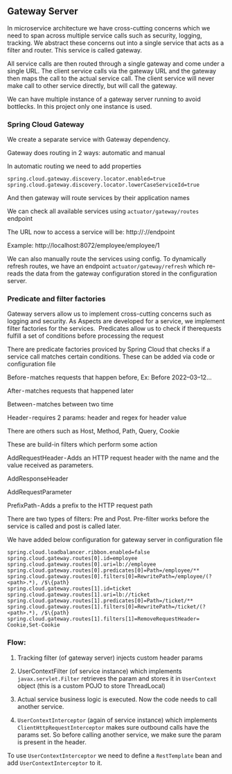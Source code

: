 ## Gateway Server

In microservice architecture we have cross-cutting concerns which we need to span across multiple service calls such as security, logging, tracking. We abstract these concerns out into a single service that acts as a filter and router. This service is called gateway.

All service calls are then routed through a single gateway and come under a single URL. The client service calls via the gateway URL and the gateway then maps the call to the actual service call. The client service will never make call to other service directly, but will call the gateway.

We can have multiple instance of a gateway server running to avoid bottlecks. In this project only one instance is used.

### Spring Cloud Gateway

We create a separate service with Gateway dependency. 

Gateway does routing in 2 ways: automatic and manual

In automatic routing we need to add properties
```
spring.cloud.gateway.discovery.locator.enabled=true
spring.cloud.gateway.discovery.locator.lowerCaseServiceId=true
```
And then gateway will route services by their application names

We can check all available services using `actuator/gateway/routes` endpoint

The URL now to access a service will be: http://<gateway-server-hostname>:<gateway-server-port>/<service-application-name>/endpoint

Example: http://localhost:8072/employee/employee/1 
  
We can also manually route the services using config. To dynamically refresh routes, we have an endpoint `actuator/gateway/refresh` which re-reads the data from the gateway configuration stored in the configuration server.
  
### Predicate and filter factories

Gateway servers allow us to implement cross-cutting concerns such as logging and security. As Aspects are developed for a service, we implement filter factories for the services. 
Predicates allow us to check if therequests fulfill a set of conditions before processing the request
  
There are predicate factories proviced by Spring Cloud that checks if a service call matches certain conditions. These can be added via code or configuration file

Before - matches requests that happen before, Ex: Before 2022–03–12…

After - matches requests that happened later

Between - matches between two time

Header - requires 2 params: header and regex for header value

There are others such as Host, Method, Path, Query, Cookie
  
These are build-in filters which perform some action

AddRequestHeader - Adds an HTTP request header with the name and the value received as parameters.

AddResponseHeader

AddRequestParameter

PrefixPath - Adds a prefix to the HTTP request path 

There are two types of filters: Pre and Post. Pre-filter works before the service is called and post is called later.

We have added below configuration for gateway server in configuration file

```
spring.cloud.loadbalancer.ribbon.enabled=false
spring.cloud.gateway.routes[0].id=employee
spring.cloud.gateway.routes[0].uri=lb://employee
spring.cloud.gateway.routes[0].predicates[0]=Path=/employee/**
spring.cloud.gateway.routes[0].filters[0]=RewritePath=/employee/(?<path>.*), /$\{path}
spring.cloud.gateway.routes[1].id=ticket
spring.cloud.gateway.routes[1].uri=lb://ticket
spring.cloud.gateway.routes[1].predicates[0]=Path=/ticket/**
spring.cloud.gateway.routes[1].filters[0]=RewritePath=/ticket/(?<path>.*), /$\{path}
spring.cloud.gateway.routes[1].filters[1]=RemoveRequestHeader= Cookie,Set-Cookie
```
  
### Flow:
1. Tracking filter (of gateway server) injects custom header params 

2. UserContextFilter (of service instance) which implements `javax.servlet.Filter` retrieves the param and stores it in `UserContext` object  (this is a custom POJO to store ThreadLocal) 

3. Actual service business logic is executed. Now the code needs to call another service.

4. `UserContextInterceptor` (again of service instance) which implements `ClientHttpRequestInterceptor` makes sure outbound calls have the params set. So before calling another service, we make sure the param is present in the header.

To use `UserContextInterceptor` we need to define a `RestTemplate` bean and add `UserContextInterceptor` to it.